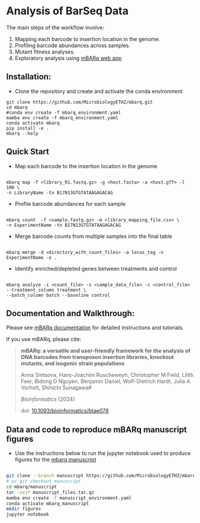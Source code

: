 # Analysis of BarSeq Data

The main steps of the workflow involve:

1. Mapping each barcode to insertion location in the genome.
2. Profiling barcode abundances across samples.
3. Mutant fitness analyses.
4. Exploratory analysis using [mBARq web app]([https://mbarq-app.herokuapp.com/](https://microbiomics.io/tools/mbarq-app/))

## Installation:

- Clone the repository and create and activate the conda environment

```
git clone https://github.com/MicrobiologyETHZ/mbarq.git
cd mbarq
#conda env create -f mbarq_environment.yaml
mamba env create -f mbarq_environment.yaml
conda activate mbarq
pip install -e .
mbarq --help

```

## Quick Start

- Map each barcode to the insertion location in the genome

```

mbarq map -f <library_R1.fastq.gz> -g <host.fasta> -a <host.gff> -l 100 \ 
-n LibraryName -tn B17N13GTGTATAAGAGACAG

```

- Profile barcode abundances for each sample

```

mbarq count  -f <sample.fastq.gz> -m <library_mapping_file.csv> \ 
-n ExperimentName -tn B17N13GTGTATAAGAGACAG

```


- Merge barcode counts from multiple samples into the final table

```

mbarq merge -d <directory_with_count_files> -a locus_tag -n ExperimentName -o .

```

- Identify enriched/depleted genes between treatments and control

```

mbarq analyze -i <count_file> -s <sample_data_file> -c <control_file> --treatment_column treatment \
--batch_column batch --baseline control 

```

## Documentation and Walkthrough:

Please see [mBARq documentation](https://mbarq.readthedocs.io/en/latest/) for detailed instructions and tutorials.

If you use mBARq, please cite:

> **mBARq: a versatile and user-friendly framework for the analysis of DNA barcodes from transposon insertion libraries, knockout mutants, and isogenic strain populations**
> 
> Anna Sintsova, Hans-Joachim Ruscheweyh, Christopher M Field, Lilith Feer, Bidong D Nguyen, Benjamin Daniel, Wolf-Dietrich Hardt, Julia A Vorholt, Shinichi Sunagawa#
> > 
> _Bioinformatics_ (2024)
> 
> doi: [10.1093/bioinformatics/btae078](https://doi.org/10.1093/bioinformatics/btae078)

## Data and code to reproduce mBARq manuscript figures

- Use the instructions below to run the jupyter notebook used to produce figures for the [mbarq manuscript]()

```bash

git clone --branch manuscript https://github.com/MicrobiologyETHZ/mbarq.git
# or git checkout manuscript
cd mbarq/manuscript
tar -xvzf manuscript_files.tar.gz
mamba env create -f manuscript_environment.yaml
conda activate mbarq_manuscript
mkdir figures
jupyter notebook

```
